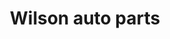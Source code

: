 ---
title: "Wilson auto parts"
url: /route-nationale-no1-boulevard-jn-jacques/wilson-auto-parts/
shop: reparación de automóviles
---